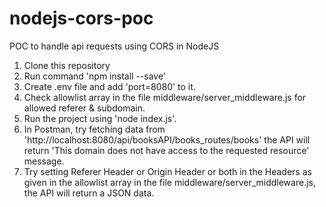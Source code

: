 # nodejs-cors-poc
POC to handle api requests using CORS in NodeJS

1. Clone this repository
2. Run command 'npm install --save'
3. Create .env file and add 'port=8080' to it.
4. Check allowlist array in the file middleware/server_middleware.js for allowed referer & subdomain.
5. Run the project using 'node index.js'.
6. In Postman, try fetching data from 'http://localhost:8080/api/booksAPI/books_routes/books' the API will return 'This domain does not have access to the requested resource' message.
7. Try setting Referer Header or Origin Header or both in the Headers as given in the allowlist array in the file middleware/server_middleware.js, the API will return a JSON data.
